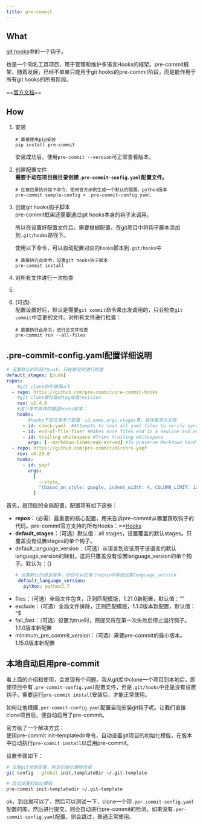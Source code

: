 ```yaml
---
title: pre-commit
---
```

## What
[git hooks](git%20hooks.md)中的一个钩子。

也是一个同名工具项目，用于管理和维护多语言Hooks的框架。pre-commit框架，随着发展，已经不单单只能用于git hooks的pre-commit阶段，而是能作用于所有git hooks的所有阶段。

==[官方文档](https://pre-commit.com/)==

## How
1.  安装
    
    ```
    # 直接使用pip安装
    pip install pre-commit
    ```
    
    安装成功后，使用`pre-commit --version`可正常查看版本。
    
2.  创建配置文件  
	**需要手动在项目根目录创建`.pre-commit-config.yaml`配置文件。**
    
    ```
    # 在根目录执行如下命令，使用官方示例生成一个默认的配置，python版本
    pre-commit sample-config > .pre-commit-config.yaml
    ```
    
3.  创建git hooks钩子脚本  
    pre-commit框架还需要通过git hooks本身的钩子来调用。
    
    所以在设置好配置文件后，需要根据配置，在git项目中将钩子脚本添加到`.git/hooks`路径下。
    
    使用以下命令，可以自动配置对应的`hooks`脚本到`.git/hooks`中
    
    ```
    # 直接执行此命令，设置git hooks钩子脚本
    pre-commit install
    ```
    
4.  对所有文件进行一次检查 
5. 
6. (可选)  
    配置设置好后，默认是需要`git commit`命令来出发调用的，只会检查`git commit`中变更的文件。对所有文件进行检查：
    
    ```
    # 直接执行此命令，进行全文件检查
    pre-commit run --all-files
    ```

## .pre-commit-config.yaml配置详细说明

```yml
# 设置默认的阶段为push，只在提交时进行检查
default_stages: [push]
repos:
	#git clone的存储库url
  - repo: https://github.com/pre-commit/pre-commit-hooks
	#git clone要拉取的tag或者revision
    rev: v2.4.0
    #这个库中具体的哪些hooks脚本：
    hooks:
	    #hooks下层又有多个配置：id,name,args,stages等，具体看官方文档
      - id: check-yaml  #Attempts to load all yaml files to verify syntax.
      - id: end-of-file-fixer #Makes sure files end in a newline and only a newline.
      - id: trailing-whitespace #Trims trailing whitespace
        args: [--markdown-linebreak-ext=md] #To preserve Markdown hard linebreaks
  - repo: https://github.com/pre-commit/mirrors-yapf
    rev: v0.29.0
    hooks:
      - id: yapf 
        args:
          [
            --style,
            "{based_on_style: google, indent_width: 4, COLUMN_LIMIT: 120}",
          ]
```

首先，是顶层的全局配置，配置项有如下这些：

- **repos：**（必需）最重要的核心配置，用来告诉pre-commit从哪里获取钩子的代码。pre-commit官方支持的所有Hooks：==[Hooks](https://pre-commit.com/hooks.html)
- **default_stages：**（可选）默认值：all stages，设置覆盖的默认stages。只覆盖没有设置stages的单个钩子。
- default_language_version：（可选）从语言到应该用于该语言的默认language_version的映射。这将只覆盖没有设置language_version的单个钩子。默认为：{}
   ```yaml
   # 设置默认的语言版本，你也可以在每个repos中单独设置language_version
	default_language_version:
	  python: python3.7
   
   ```
- files：（可选）全局文件包含，正则匹配模版，1.21.0新配置，默认值：""
- exclude：（可选）全局文件排除，正则匹配模版，1.1.0版本新配置，默认值：^$
- fail_fast：（可选）设置为true时，预提交将在第一次失败后停止运行钩子。1.1.0版本新配置
- minimum_pre_commit_version：（可选）需要pre-commit的最小版本。1.15.0版本新配置

## 本地自动启用pre-commit

看上面的介绍和使用，会发现有个问题。我从git库中clone一个项目到本地后，即使项目中有`.pre-commit-config.yaml`配置文件，但是`.git/hooks`中还是没有设置钩子，需要运行`pre-commit install`安装后，才能正常使用。

如何让他根据`.per-commit-config.yaml`配置自动安装git钩子呢。让我们直接clone项目后，便自动启用了pre-commit。

官方给了一个解决方式：  
使用pre-commit init-templatedir命令，自动设置git项目的初始化模版，在版本中自动执行`pre-commit install`以启用pre-commit。

设置步骤如下：

```bash
# 设置git全局变量，制定初始化模版目录
git config --global init.templateDir ~/.git-template

# 自动设置初始化模版
pre-commit init-templatedir ~/.git-template
```

ok，到此就可以了，然后可以测试一下，clone一个带`.per-commit-config.yaml`配置的库，然后进行提交，则会自动进行pre-commit的检测。如果没有`.per-commit-config.yaml`配置，则会跳过，普通正常使用。
